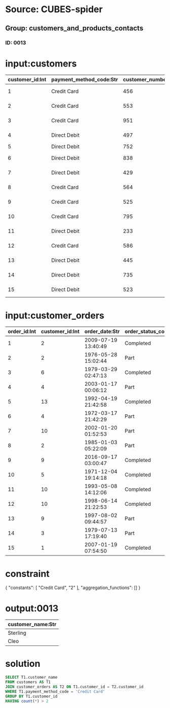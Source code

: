 # Source: CUBES-spider
## Group: customers_and_products_contacts
### ID: 0013

# input:customers

| customer_id:Int | payment_method_code:Str | customer_number:Str | customer_name:Str | customer_address:Str | customer_phone:Str | customer_email:Str |
|---|---|---|---|---|---|---|
| 1 | Credit Card | 456 | Kayley | 636 Chanelle Isle Apt. 846 | +87(9)5279161988 | antonette73@example.com |
| 2 | Credit Card | 553 | Sterling | 12174 Boyer Crossroad | 896.685.8228x2786 | stroman.chadd@example.net |
| 3 | Credit Card | 951 | Buford | 650 Spencer Way Apt. 584 | (192)144-4687 | pattie.mayer@example.net |
| 4 | Direct Debit | 497 | Caterina | 075 Skiles Expressway | 387.053.1225 | dbeahan@example.net |
| 5 | Direct Debit | 752 | Raymond | 8497 Huel Stravenue | 1-513-427-0125 | bergnaum.ashton@example.com |
| 6 | Direct Debit | 838 | Cheyenne | 058 Ben Street Apt. 034 | 009-136-4509x19635 | rhayes@example.org |
| 7 | Direct Debit | 429 | Cecelia | 4065 Forest Vista Apt. 103 | 672-559-0630x7875 | caesar.lemke@example.net |
| 8 | Credit Card | 564 | Brenna | 440 Aiden Ports | 1-271-345-4681x1131 | macy.huel@example.org |
| 9 | Credit Card | 525 | Lela | 13256 Valentina Valleys Suite 292 | 838.718.8618x23239 | vandervort.helena@example.org |
| 10 | Credit Card | 795 | Cleo | 91702 Hilpert Pines Suite 177 | 1-202-928-5395 | xrosenbaum@example.org |
| 11 | Direct Debit | 233 | Shany | 55270 Carter Street Apt. 214 | 936.929.9929 | kling.jesus@example.com |
| 12 | Credit Card | 586 | Madaline | 8428 Cecile Land Apt. 192 | 097-514-4641 | brady.ernser@example.net |
| 13 | Direct Debit | 445 | Melissa | 251 Botsford Harbors Suite 399 | 529.148.1926 | howard27@example.com |
| 14 | Direct Debit | 735 | Orion | 10823 Rollin Spur | 479-171-6355x66065 | kip.abernathy@example.com |
| 15 | Direct Debit | 523 | Ottilie | 4098 Kreiger Knoll Suite 758 | 393-750-2077x72779 | morton06@example.net |

# input:customer_orders

| order_id:Int | customer_id:Int | order_date:Str | order_status_code:Str |
|---|---|---|---|
| 1 | 2 | 2009-07-19 13:40:49 | Completed |
| 2 | 2 | 1976-05-28 15:02:44 | Part |
| 3 | 6 | 1979-03-29 02:47:13 | Completed |
| 4 | 4 | 2003-01-17 00:06:12 | Part |
| 5 | 13 | 1992-04-19 21:42:58 | Completed |
| 6 | 4 | 1972-03-17 21:42:29 | Part |
| 7 | 10 | 2002-01-20 01:52:53 | Part |
| 8 | 2 | 1985-01-03 05:22:09 | Part |
| 9 | 9 | 2016-09-17 03:00:47 | Completed |
| 10 | 5 | 1971-12-04 19:14:18 | Completed |
| 11 | 10 | 1993-05-08 14:12:06 | Completed |
| 12 | 10 | 1998-06-14 21:22:53 | Completed |
| 13 | 9 | 1997-08-02 09:44:57 | Part |
| 14 | 3 | 1979-07-13 17:19:40 | Part |
| 15 | 1 | 2007-01-19 07:54:50 | Completed |

# constraint

{
  "constants": [
    "Credit Card",
    "2"
  ],
  "aggregation_functions": []
}

# output:0013

| customer_name:Str |
|---|
| Sterling |
| Cleo |

# solution

```sql
SELECT T1.customer_name
FROM customers AS T1
JOIN customer_orders AS T2 ON T1.customer_id = T2.customer_id
WHERE T1.payment_method_code = 'Credit Card'
GROUP BY T1.customer_id
HAVING count(*) > 2
```
